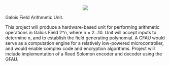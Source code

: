 <div align="center">
  <img src="https://raw.githubusercontent.com/sabbirahm3d/GFAU/master/logo.png">
</div>

Galois Field Arithmetic Unit.<br>

This project will produce a hardware-based unit for performing arithmetic operations in Galois Field 2^n, where n = 2…10. Unit will accept inputs to determine n, and to establish the field generating polynomial. A GFAU would serve as a computation engine for a relatively low-powered microcontroller, and would enable complex code and encryption algorithms. Project will include implementation of a Reed Solomon encoder and decoder using the GFAU.
